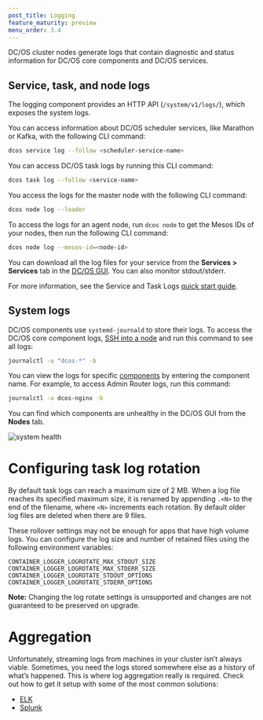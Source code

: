 ```yaml
---
post_title: Logging
feature_maturity: preview
menu_order: 3.4
---
```


DC/OS cluster nodes generate logs that contain diagnostic and status information for DC/OS core components and DC/OS services.

## Service, task, and node logs

The logging component provides an HTTP API (`/system/v1/logs/`), which exposes the system logs.

You can access information about DC/OS scheduler services, like Marathon or Kafka, with the following CLI command:

```bash
dcos service log --follow <scheduler-service-name>
```

You can access DC/OS task logs by running this CLI command:

```bash
dcos task log --follow <service-name>
```

You access the logs for the master node with the following CLI command:

```bash
dcos node log --leader
```

To access the logs for an agent node, run `dcos node` to get the Mesos IDs of your nodes, then run the following CLI command:

```bash
dcos node log --mesos-id=<node-id>
```

You can download all the log files for your service from the **Services > Services** tab in the [DC/OS GUI](/docs/1.9/gui/). You can also monitor stdout/stderr.

For more information, see the Service and Task Logs [quick start guide](/docs/1.9/monitoring/logging/quickstart/).

## System logs

DC/OS components use `systemd-journald` to store their logs. To access the DC/OS core component logs, [SSH into a node][5] and run this command to see all logs:

```bash
journalctl -u "dcos-*" -b
```

You can view the logs for specific [components](/docs/1.9/overview/architecture/components/) by entering the component name. For example, to access Admin Router logs, run this command:

```bash
journalctl -u dcos-nginx -b
```

You can find which components are unhealthy in the DC/OS GUI from the **Nodes** tab.

![system health](/docs/1.9/img/ui-system-health-logging.png)

# Configuring task log rotation

By default task logs can reach a maximum size of 2 MB. When a log file reaches its specified maximum size, it is renamed by appending `.<N>` to the end of the filename, where `<N>` increments each rotation. By default older log files are deleted when there are 9 files. 

These rollover settings may not be enough for apps that have high volume logs. You can configure the log size and number of retained files using the following environment variables:

```
CONTAINER_LOGGER_LOGROTATE_MAX_STDOUT_SIZE
CONTAINER_LOGGER_LOGROTATE_MAX_STDERR_SIZE
CONTAINER_LOGGER_LOGROTATE_STDOUT_OPTIONS
CONTAINER_LOGGER_LOGROTATE_STDERR_OPTIONS
```

**Note:** Changing the log rotate settings is unsupported and changes are not guaranteed to be preserved on upgrade.

# Aggregation

Unfortunately, streaming logs from machines in your cluster isn’t always viable. Sometimes, you need the logs stored somewhere else as a history of what’s happened. This is where log aggregation really is required. Check out how to get it setup with some of the most common solutions:

- [ELK](/docs/1.9/monitoring/logging/aggregating/elk/)
- [Splunk](/docs/1.9/monitoring/logging/aggregating/splunk/)


[1]: /docs/1.9/monitoring/logging/quickstart/
[2]: /docs/1.9/cli/install/
[3]: /docs/1.9/monitoring/logging/aggregating/elk/
[4]: /docs/1.9/monitoring/logging/aggregating/splunk/
[5]: /docs/1.9/administering-clusters/sshcluster/
